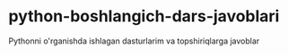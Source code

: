# python-boshlangich-dars-javoblari
Pythonni o'rganishda ishlagan dasturlarim va topshiriqlarga javoblar
